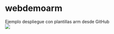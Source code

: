 # webdemoarm

Ejemplo despliegue con plantillas arm desde GitHub <br/>
<a href="https://azuredeploy.net/?repository=https://github.com/Azuges/webdemoarm" target="_blank">
    <img src="http://azuredeploy.net/deploybutton.png"/>
</a>
